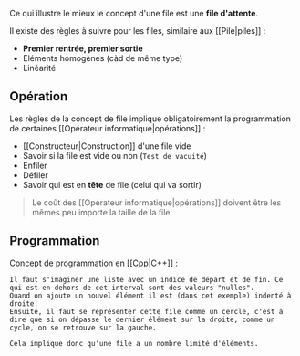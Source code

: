 Ce qui illustre le mieux le concept d'une file est une **file d'attente**.

Il existe des règles à suivre pour les files, similaire aux [[Pile|piles]] :
- **Premier rentrée, premier sortie**
- Eléments homogènes (càd de même type)
- Linéarité
## Opération
Les règles de la concept de file implique obligatoirement la programmation de certaines [[Opérateur informatique|opérations]] :
- [[Constructeur|Construction]] d'une file vide
- Savoir si la file est vide ou non (`Test de vacuité`)
- Enfiler
- Défiler
- Savoir qui est en **tête** de file (celui qui va sortir)

> Le coût des [[Opérateur informatique|opérations]] doivent être les mêmes peu importe la taille de la file

## Programmation
Concept de programmation en [[Cpp|C++]] :
```
Il faut s'imaginer une liste avec un indice de départ et de fin. Ce qui est en dehors de cet interval sont des valeurs "nulles".
Quand on ajoute un nouvel élément il est (dans cet exemple) indenté à droite.
Ensuite, il faut se représenter cette file comme un cercle, c'est à dire que si on dépasse le dernier élément sur la droite, comme un cycle, on se retrouve sur la gauche.

Cela implique donc qu'une file a un nombre limité d'éléments.
```